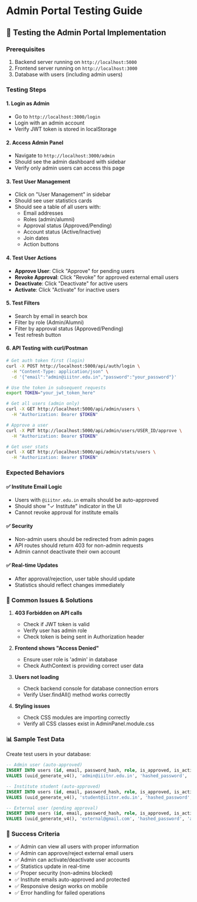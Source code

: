 # Admin Portal Testing Guide

## 🧪 Testing the Admin Portal Implementation

### Prerequisites
1. Backend server running on `http://localhost:5000`
2. Frontend server running on `http://localhost:3000`
3. Database with users (including admin users)

### Testing Steps

#### 1. **Login as Admin**
- Go to `http://localhost:3000/login`
- Login with an admin account
- Verify JWT token is stored in localStorage

#### 2. **Access Admin Panel**
- Navigate to `http://localhost:3000/admin`
- Should see the admin dashboard with sidebar
- Verify only admin users can access this page

#### 3. **Test User Management**
- Click on "User Management" in sidebar
- Should see user statistics cards
- Should see a table of all users with:
  - Email addresses
  - Roles (admin/alumni)
  - Approval status (Approved/Pending)
  - Account status (Active/Inactive)
  - Join dates
  - Action buttons

#### 4. **Test User Actions**
- **Approve User**: Click "Approve" for pending users
- **Revoke Approval**: Click "Revoke" for approved external email users
- **Deactivate**: Click "Deactivate" for active users
- **Activate**: Click "Activate" for inactive users

#### 5. **Test Filters**
- Search by email in search box
- Filter by role (Admin/Alumni)
- Filter by approval status (Approved/Pending)
- Test refresh button

#### 6. **API Testing with curl/Postman**

```bash
# Get auth token first (login)
curl -X POST http://localhost:5000/api/auth/login \
  -H "Content-Type: application/json" \
  -d '{"email":"admin@iiitnr.edu.in","password":"your_password"}'

# Use the token in subsequent requests
export TOKEN="your_jwt_token_here"

# Get all users (admin only)
curl -X GET http://localhost:5000/api/admin/users \
  -H "Authorization: Bearer $TOKEN"

# Approve a user
curl -X PUT http://localhost:5000/api/admin/users/USER_ID/approve \
  -H "Authorization: Bearer $TOKEN"

# Get user stats
curl -X GET http://localhost:5000/api/admin/stats/users \
  -H "Authorization: Bearer $TOKEN"
```

### Expected Behaviors

#### ✅ Institute Email Logic
- Users with `@iiitnr.edu.in` emails should be auto-approved
- Should show "✓ Institute" indicator in the UI
- Cannot revoke approval for institute emails

#### ✅ Security
- Non-admin users should be redirected from admin pages
- API routes should return 403 for non-admin requests
- Admin cannot deactivate their own account

#### ✅ Real-time Updates
- After approval/rejection, user table should update
- Statistics should reflect changes immediately

### 🐛 Common Issues & Solutions

1. **403 Forbidden on API calls**
   - Check if JWT token is valid
   - Verify user has admin role
   - Check token is being sent in Authorization header

2. **Frontend shows "Access Denied"**
   - Ensure user role is 'admin' in database
   - Check AuthContext is providing correct user data

3. **Users not loading**
   - Check backend console for database connection errors
   - Verify User.findAll() method works correctly

4. **Styling issues**
   - Check CSS modules are importing correctly
   - Verify all CSS classes exist in AdminPanel.module.css

### 📊 Sample Test Data

Create test users in your database:
```sql
-- Admin user (auto-approved)
INSERT INTO users (id, email, password_hash, role, is_approved, is_active) 
VALUES (uuid_generate_v4(), 'admin@iiitnr.edu.in', 'hashed_password', 'admin', true, true);

-- Institute student (auto-approved)
INSERT INTO users (id, email, password_hash, role, is_approved, is_active) 
VALUES (uuid_generate_v4(), 'student@iiitnr.edu.in', 'hashed_password', 'alumni', true, true);

-- External user (pending approval)
INSERT INTO users (id, email, password_hash, role, is_approved, is_active) 
VALUES (uuid_generate_v4(), 'external@gmail.com', 'hashed_password', 'alumni', false, true);
```

### 🎯 Success Criteria

- ✅ Admin can view all users with proper information
- ✅ Admin can approve/reject external email users
- ✅ Admin can activate/deactivate user accounts  
- ✅ Statistics update in real-time
- ✅ Proper security (non-admins blocked)
- ✅ Institute emails auto-approved and protected
- ✅ Responsive design works on mobile
- ✅ Error handling for failed operations
